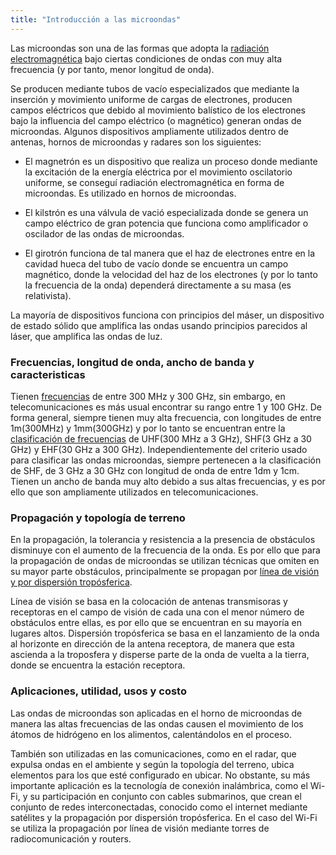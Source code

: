 ```yaml
---
title: "Introducción a las microondas"
---
```


Las microondas son una de las formas que adopta la [radiación electromagnética](https://chillguire.github.io/telecomly/radiacion) bajo ciertas condiciones de ondas con muy alta frecuencia (y por tanto, menor longitud de onda).

Se producen mediante tubos de vacío especializados que mediante la inserción y movimiento uniforme de cargas de electrones, producen campos eléctricos que debido al movimiento balístico de los electrones bajo la influencia del campo eléctrico (o magnético) generan ondas de microondas. Algunos dispositivos ampliamente utilizados dentro de antenas, hornos de microondas y radares son los siguientes:

* El magnetrón es un dispositivo que realiza un proceso donde mediante la excitación de la energía eléctrica por el movimiento oscilatorio uniforme, se conseguí radiación electromagnética en forma de microondas. Es utilizado en hornos de microondas.

* El kilstrón es una válvula de vació especializada donde se genera un campo eléctrico de gran potencia que funciona como amplificador o oscilador de las ondas de microondas.

* El girotrón funciona de tal manera que el haz de electrones entre en la cavidad hueca del tubo de vacío donde se encuentra un campo magnético, donde la velocidad del haz de los electrones (y por lo tanto la frecuencia de la onda) dependerá directamente a su masa (es relativista).

La mayoría de dispositivos funciona con principios del máser, un dispositivo de estado sólido que amplifica las ondas usando principios parecidos al láser, que amplifica las ondas de luz.

### Frecuencias, longitud de onda, ancho de banda y caracteristicas

Tienen [frecuencias](https://chillguire.github.io/telecomly/propiedades) de entre 300 MHz y 300 GHz, sin embargo, en telecomunicaciones es más usual encontrar su rango entre 1 y 100 GHz. De forma general, siempre tienen muy alta frecuencia, con longitudes de entre 1m(300MHz) y 1mm(300GHz) y por lo tanto se encuentran entre la [clasificación de frecuencias](https://chillguire.github.io/telecomly/propiedades) de UHF(300 MHz a 3 GHz), SHF(3 GHz a 30 GHz) y EHF(30 GHz a 300 GHz). Independientemente del criterio usado para clasificar las ondas microondas, siempre pertenecen a la clasificación de SHF, de 3 GHz a 30 GHz con longitud de onda de entre 1dm y 1cm. Tienen un ancho de banda muy alto debido a sus altas frecuencias, y es por ello que son ampliamente utilizados en telecomunicaciones.

### Propagación y topología de terreno

En la propagación, la tolerancia y resistencia a la presencia de obstáculos disminuye con el aumento de la frecuencia de la onda. Es por ello que para la propagación de ondas de microondas se utilizan técnicas que omiten en su mayor parte obstáculos, principalmente se propagan por [línea de visión y por dispersión tropósferica](https://chillguire.github.io/telecomly/propagacion).

Línea de visión se basa en la colocación de antenas transmisoras y receptoras en el campo de visión de cada una con el menor número de obstáculos entre ellas, es por ello que se encuentran en su mayoría en lugares altos. Dispersión tropósferica se basa en el lanzamiento de la onda al horizonte en dirección de la antena receptora, de manera que esta ascienda a la troposfera y disperse parte de la onda de vuelta a la tierra, donde se encuentra la estación receptora.

### Aplicaciones, utilidad, usos y costo

Las ondas de microondas son aplicadas en el horno de microondas de manera las altas frecuencias de las ondas causen el movimiento de los átomos de hidrógeno en los alimentos, calentándolos en el proceso.

También son utilizadas en las comunicaciones, como en el radar, que expulsa ondas en el ambiente y según la topología del terreno, ubica elementos para los que esté configurado en ubicar. No obstante, su más importante aplicación es la tecnología de conexión inalámbrica, como el Wi-Fi, y su participación en conjunto con cables submarinos, que crean el conjunto de redes interconectadas, conocido como el internet mediante satélites y la propagación por dispersión tropósferica. En el caso del Wi-Fi se utiliza la propagación por línea de visión mediante torres de radiocomunicación y routers.

